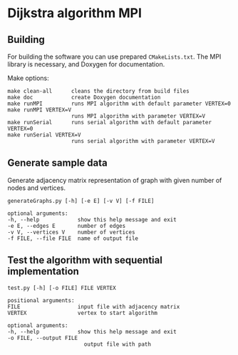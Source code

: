 # Dijkstra algorithm MPI

## Building 
For building the software you can use prepared `CMakeLists.txt`. The MPI 
library is necessary, and Doxygen for documentation.

Make options:

    make clean-all      cleans the directory from build files
    make doc            create Doxygen documentation
    make runMPI         runs MPI algorithm with default parameter VERTEX=0
    make runMPI VERTEX=V
                        runs MPI algorithm with parameter VERTEX=V
    make runSerial      runs serial algorithm with default parameter VERTEX=0
    make runSerial VERTEX=V
                        runs serial algorithm with parameter VERTEX=V

## Generate sample data
Generate adjacency matrix representation of graph with given number of nodes
and vertices.

    generateGraphs.py [-h] [-e E] [-v V] [-f FILE]

    optional arguments:
    -h, --help            show this help message and exit
    -e E, --edges E       number of edges
    -v V, --vertices V    number of vertices
    -f FILE, --file FILE  name of output file

## Test the algorithm with sequential implementation

    test.py [-h] [-o FILE] FILE VERTEX

    positional arguments:
    FILE                  input file with adjacency matrix
    VERTEX                vertex to start algorithm

    optional arguments:
    -h, --help            show this help message and exit
    -o FILE, --output FILE
                            output file with path